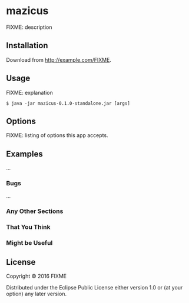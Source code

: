 # mazicus

FIXME: description

## Installation

Download from http://example.com/FIXME.

## Usage

FIXME: explanation

    $ java -jar mazicus-0.1.0-standalone.jar [args]

## Options

FIXME: listing of options this app accepts.

## Examples

...

### Bugs

...

### Any Other Sections
### That You Think
### Might be Useful

## License

Copyright © 2016 FIXME

Distributed under the Eclipse Public License either version 1.0 or (at
your option) any later version.
